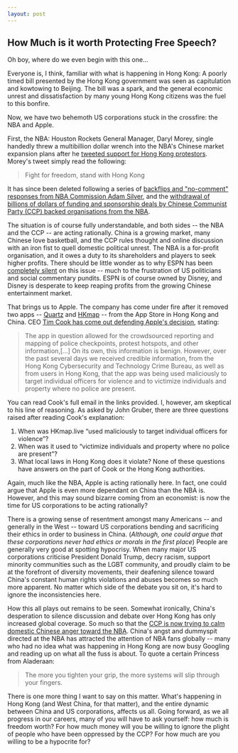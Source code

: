 ```yaml
---
layout: post
---
```


## How Much is it worth Protecting Free Speech?

Oh boy, where do we even begin with this one...

Everyone is, I think, familiar with what is happening in Hong Kong: A poorly timed bill presented by the Hong Kong government was seen as capitulation and kowtowing to Beijing. The bill was a spark, and the general economic unrest and dissatisfaction by many young Hong Kong citizens was the fuel to this bonfire.

Now, we have two behemoth US corporations stuck in the crossfire: the NBA and Apple.

First, the NBA: Houston Rockets General Manager, Daryl Morey, single handedly threw a multibillion dollar wrench into the NBA's Chinese market expansion plans after he [tweeted support for Hong Kong protestors](https://www.bbc.co.uk/news/world-asia-china-49995985). Morey's tweet simply read the following:

>Fight for freedom, stand with Hong Kong

It has since been deleted following a series of [backflips and "no-comment" responses from NBA Commission Adam Silver](https://www.sportingnews.com/us/nba/news/daryl-morey-hong-kong-tweet-china-nba-response-politicians/1dergufmvknmu1vdkm5t2x3pxn), and the [withdrawal of billions of dollars of funding and sponsorship deals by Chinese Communist Party (CCP) backed organisations from the NBA](https://edition.cnn.com/2019/10/08/business/daryl-morey-tweet-nba-china/index.html).

The situation is of course fully understandable, and both sides -- the NBA and the CCP -- are acting rationally. China is a growing market, many Chinese love basketball, and the CCP rules thought and online discussion with an iron fist to quell domestic political unrest. The NBA is a for-profit organisation, and it owes a duty to its shareholders and players to seek higher profits. There should be little wonder as to why ESPN has been [completely silent](https://edition.cnn.com/2019/10/09/media/espn-daryl-morey-tweet-china/index.html) on this issue -- much to the frustration of US politicians and social commentary pundits. ESPN is of course owned by Disney, and Disney is desperate to keep reaping profits from the growing Chinese entertainment market.

That brings us to Apple. The company has come under fire after it removed two apps -- [Quartz](https://www.theverge.com/2019/10/9/20907228/apple-quartz-app-store-china-removal-hong-kong-protests-censorship) and [HKmap](https://www.nytimes.com/2019/10/09/technology/apple-hong-kong-app.html) -- from the App Store in Hong Kong and China. CEO [Tim Cook has come out defending Apple's decision](https://www.theverge.com/2019/10/10/20908498/apple-ceo-tim-cook-hong-kong-protest-app-removed-store-email-employees-hkmaplive), stating:

>The app in question allowed for the crowdsourced reporting and mapping of police checkpoints, protest hotspots, and other information,[...] On its own, this information is benign. However, over the past several days we received credible information, from the Hong Kong Cybersecurity and Technology Crime Bureau, as well as from users in Hong Kong, that the app was being used maliciously to target individual officers for violence and to victimize individuals and property where no police are present.

You can read Cook's full email in the links provided. I, however, am skeptical to his line of reasoning. As asked by John Gruber, there are three questions raised after reading Cook's explanation:  
1) When was HKmap.live “used maliciously to target individual officers for violence”?  
2) When was it used to “victimize individuals and property where no police are present”?  
3) What local laws in Hong Kong does it violate?
None of these questions have answers on the part of Cook or the Hong Kong authorities.

Again, much like the NBA, Apple is acting rationally here. In fact, one could argue that Apple is even more dependant on China than the NBA is. However, and this may sound bizarre coming from an economist: is now the time for US corporations to be acting rationally?

There is a growing sense of resentment amongst many Americans -- and generally in the West -- toward US corporations bending and sacrificing their ethics in order to business in China. (*Although, one could argue that these corporations never had ethics or morals in the first place*) People are generally very good at spotting hypocrisy. When many major US corporations criticise President Donald Trump, decry racism, support minority communities such as the LGBT community, and proudly claim to be at the forefront of diversity movements, their deafening silence toward China's constant human rights violations and abuses becomes so much more apparent. No matter which side of the debate you sit on, it's hard to ignore the inconsistencies here.

How this all plays out remains to be seen. Somewhat ironically, China's desperation to silence discussion and debate over Hong Kong has only increased global coverage. So much so that the [CCP is now trying to calm domestic Chinese anger toward the NBA](https://www.nytimes.com/2019/10/10/business/china-blows-whistle-on-nationalist-protests-against-the-nba.html?smid=nytcore-ios-share). China's angst and dummyspit directed at the NBA has attracted the attention of NBA fans globally -- many who had no idea what was happening in Hong Kong are now busy Googling and reading up on what all the fuss is about. To quote a certain Princess from Aladeraan:

>The more you tighten your grip, the more systems will slip through your fingers.

There is one more thing I want to say on this matter. What's happening in Hong Kong (and West China, for that matter), and the entire dynamic between China and US corporations, affects us all. Going forward, as we all progress in our careers, many of you will have to ask yourself: how much is freedom worth? For how much money will you be willing to ignore the plight of people who have been oppressed by the CCP? For how much are you willing to be a hypocrite for?
